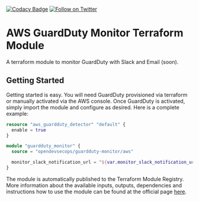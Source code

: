 [![Codacy Badge](https://api.codacy.com/project/badge/Grade/98a1b947bb6745899ed248ae91f62b34)](https://www.codacy.com/app/OpenDevSecOps/terraform-aws-guardduty-monitor?utm_source=github.com&amp;utm_medium=referral&amp;utm_content=opendevsecops/terraform-aws-guardduty-monitor&amp;utm_campaign=Badge_Grade)
[![Follow on Twitter](https://img.shields.io/twitter/follow/opendevsecops.svg?logo=twitter)](https://twitter.com/opendevsecops)

# AWS GuardDuty Monitor Terraform Module

A terraform module to monitor GuardDuty with Slack and Email (soon).

## Getting Started

Getting started is easy. You will need GuardDuty provisioned via terraform or manually activated via the AWS console. Once GuardDuty is activated, simply import the module and configure as desired. Here is a complete example:

```terraform
resource "aws_guardduty_detector" "default" {
  enable = true
}

module "guardduty_monitor" {
  source = "opendevsecops/guardduty-monitor/aws"

  monitor_slack_notification_url = "${var.monitor_slack_notification_url}"
}
```

The module is automatically published to the Terraform Module Registry. More information about the available inputs, outputs, dependencies and instructions how to use the module can be found at the official page [here](https://registry.terraform.io/modules/opendevsecops/guardduty-monitor).
